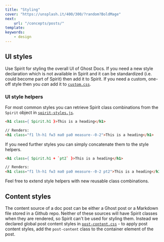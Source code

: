 ```yaml
---
title: "Styling"
cover: "https://unsplash.it/400/300/?random?BoldMage"
next:
    url: "/concepts/posts/"
template:
keywords:
    - design
---
```


## UI styles

Use Spirit for styling the overall UI of Ghost Docs. If you need a new style declaration which is not available in Spirit and it can be standardized (i.e. could become part of Spirit) then add it to Spirit. If you need a custom, one-off style then you _can_ add it to [`custom.css`](https://github.com/TryGhost/docs/blob/master/src/components/css/custom.css).

### UI style helpers

For most common styles you can retrieve Spirit class combinations from the `Spirit` object in [`spirit-styles.js`](https://github.com/TryGhost/docs/blob/master/src/components/spirit-styles.js).
```html
<h1 class={ Spirit.h1 }>This is a heading</h1>

// Renders:
<h1 class="f1 lh-h1 fw3 ma0 pa0 measure--0-2">This is a heading</h1>
```

If you need further styles you can simply concatenate them to the style helpers.

```html
<h1 class={ Spirit.h1 + `pt2` }>This is a heading</h1>

// Renders:
<h1 class="f1 lh-h1 fw3 ma0 pa0 measure--0-2 pt2">This is a heading</h1>
```

Feel free to extend style helpers with new reusable class combinations.

## Content styles

The content source of a doc post can be either a Ghost post or a Markdown file stored in a Github repo. Neither of these sources will have Spirit classes when they are rendered, so Spirit can't be used for styling them. Instead we declared global post content styles in [`post-content.css`](https://github.com/TryGhost/docs/blob/master/src/components/css/post-content.css) - to apply post content styles, add the `post-content` class to the container element of the post.